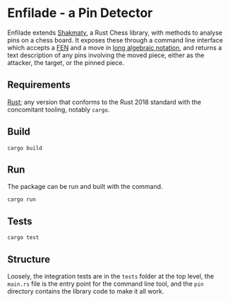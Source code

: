 # Enfilade - a Pin Detector

Enfilade extends [Shakmaty](https://docs.rs/shakmaty/0.17.0/shakmaty/), a Rust Chess library, with methods to analyse pins on a chess board. It exposes these through a command line interface which accepts a [FEN](https://en.wikipedia.org/wiki/Forsyth%E2%80%93Edwards_Notation) and a move in [long algebraic notation](https://en.wikipedia.org/wiki/Algebraic_notation_(chess)#Long_algebraic_notation), and returns a text description of any pins involving the moved piece, either as the attacker, the target, or the pinned piece.

## Requirements

[Rust](https://www.rust-lang.org/); any version that conforms to the Rust 2018 standard with the concomitant tooling, notably `cargo`.

## Build

`cargo build`

## Run

The package can be run and built with the command.

`cargo run`

## Tests

`cargo test`

## Structure

Loosely, the integration tests are in the `tests` folder at the top level, the `main.rs` file is the entry point for the command line tool, and the `pin` directory contains the library code to make it all work.
